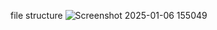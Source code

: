 file structure
![Screenshot 2025-01-06 155049](https://github.com/user-attachments/assets/50dbaee7-d298-4611-a06b-9607c7212a72)
